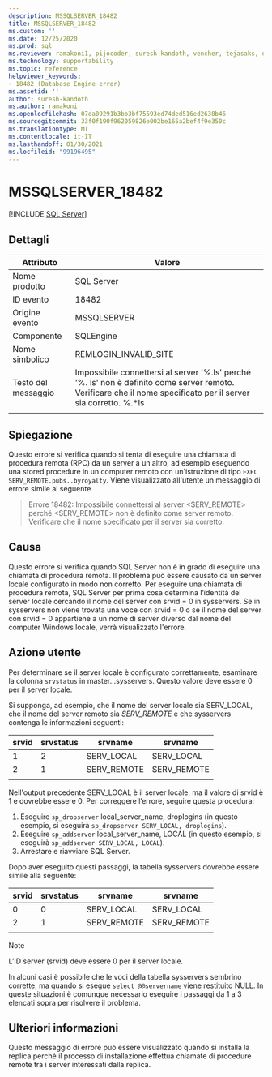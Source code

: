 ```yaml
---
description: MSSQLSERVER_18482
title: MSSQLSERVER_18482
ms.custom: ''
ms.date: 12/25/2020
ms.prod: sql
ms.reviewer: ramakoni1, pijocoder, suresh-kandoth, vencher, tejasaks, docast
ms.technology: supportability
ms.topic: reference
helpviewer_keywords:
- 18482 (Database Engine error)
ms.assetid: ''
author: suresh-kandoth
ms.author: ramakoni
ms.openlocfilehash: 07da09291b3bb3bf75593ed74ded516ed2638b46
ms.sourcegitcommit: 33f0f190f962059826e002be165a2bef4f9e350c
ms.translationtype: MT
ms.contentlocale: it-IT
ms.lasthandoff: 01/30/2021
ms.locfileid: "99196495"
---
```

# <a name="mssqlserver_18482"></a>MSSQLSERVER_18482
 [!INCLUDE [SQL Server](../../includes/applies-to-version/sqlserver.md)]

## <a name="details"></a>Dettagli

|Attributo|Valore|
|---|---|
|Nome prodotto|SQL Server|
|ID evento|18482|
|Origine evento|MSSQLSERVER|
|Componente|SQLEngine|
|Nome simbolico|REMLOGIN_INVALID_SITE|
|Testo del messaggio|Impossibile connettersi al server '%.ls' perché '%. ls' non è definito come server remoto. Verificare che il nome specificato per il server sia corretto. %.*ls|
||

## <a name="explanation"></a>Spiegazione

Questo errore si verifica quando si tenta di eseguire una chiamata di procedura remota (RPC) da un server a un altro, ad esempio eseguendo una stored procedure in un computer remoto con un'istruzione di tipo `EXEC SERV_REMOTE.pubs..byroyalty`. Viene visualizzato all'utente un messaggio di errore simile al seguente

> Errore 18482: Impossibile connettersi al server \<SERV_REMOTE> perché \<SERV_REMOTE> non è definito come server remoto. Verificare che il nome specificato per il server sia corretto.

## <a name="cause"></a>Causa

Questo errore si verifica quando SQL Server non è in grado di eseguire una chiamata di procedura remota. Il problema può essere causato da un server locale configurato in modo non corretto. Per eseguire una chiamata di procedura remota, SQL Server per prima cosa determina l’identità del server locale cercando il nome del server con srvid = 0 in sysservers. Se in sysservers non viene trovata una voce con srvid = 0 o se il nome del server con srvid = 0 appartiene a un nome di server diverso dal nome del computer Windows locale, verrà visualizzato l'errore.

## <a name="user-action"></a>Azione utente

Per determinare se il server locale è configurato correttamente, esaminare la colonna `srvstatus` in master...sysservers. Questo valore deve essere 0 per il server locale.

Si supponga, ad esempio, che il nome del server locale sia SERV_LOCAL, che il nome del server remoto sia *SERV_REMOTE* e che sysservers contenga le informazioni seguenti:

|srvid|srvstatus|srvname|srvname|
|---|---|---|---|
|1|2|SERV_LOCAL|SERV_LOCAL|
|2|1|SERV_REMOTE|SERV_REMOTE|
||||

Nell'output precedente SERV_LOCAL è il server locale, ma il valore di srvid è 1 e dovrebbe essere 0. Per correggere l’errore, seguire questa procedura:

1. Eseguire `sp_dropserver` local_server_name, droplogins (in questo esempio, si eseguirà `sp_dropserver SERV_LOCAL, droplogins`).
1. Eseguire `sp_addserver` local_server_name, LOCAL (in questo esempio, si eseguirà `sp_addserver SERV_LOCAL, LOCAL`).
1. Arrestare e riavviare SQL Server.

Dopo aver eseguito questi passaggi, la tabella sysservers dovrebbe essere simile alla seguente:

|srvid|srvstatus|srvname|srvname|
|---|---|---|---|
|0|0|SERV_LOCAL|SERV_LOCAL|
|2|1|SERV_REMOTE|SERV_REMOTE|
||||

> [!NOTE]
> L’ID server (srvid) deve essere 0 per il server locale.

In alcuni casi è possibile che le voci della tabella sysservers sembrino corrette, ma quando si esegue `select @@servername` viene restituito NULL. In queste situazioni è comunque necessario eseguire i passaggi da 1 a 3 elencati sopra per risolvere il problema.

## <a name="more-information"></a>Ulteriori informazioni

Questo messaggio di errore può essere visualizzato quando si installa la replica perché il processo di installazione effettua chiamate di procedure remote tra i server interessati dalla replica.
